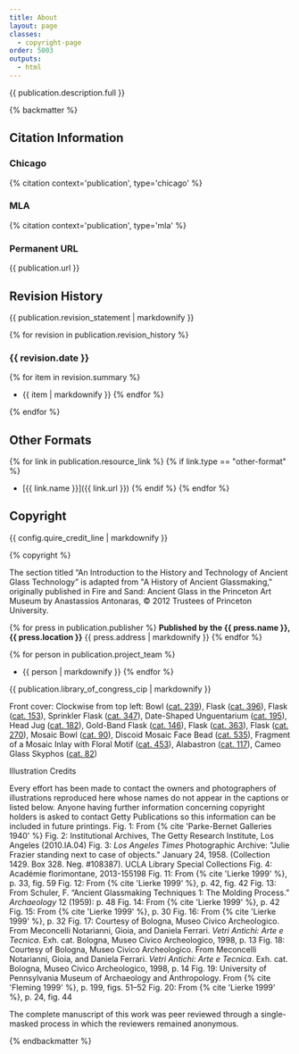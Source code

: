 ```yaml
---
title: About
layout: page
classes: 
  - copyright-page
order: 5003
outputs:
  - html
---
```


{{ publication.description.full }}

{% backmatter %}

<div class="citation-info">

## Citation Information

### Chicago

{% citation context='publication', type='chicago' %}

### MLA

{% citation context='publication', type='mla' %}

### Permanent URL

{{ publication.url }}

</div>
<div class="revision-history">

## Revision History

{{ publication.revision_statement | markdownify }}

{% for revision in publication.revision_history %}

### {{ revision.date }}

{% for item in revision.summary %}
- {{ item | markdownify }}
{% endfor %}

{% endfor %}

</div>
<div class="other-formats">

## Other Formats

{% for link in publication.resource_link %}
{% if link.type == "other-format" %}
- [{{ link.name }}]({{ link.url }})
{% endif %}
{% endfor %}

</div>
<div class="copyright">

## Copyright

{{ config.quire_credit_line | markdownify }}

{% copyright %}

The section titled “An Introduction to the History and Technology of Ancient Glass Technology” is adapted from "A History of Ancient Glassmaking," originally published in Fire and Sand: Ancient Glass in the Princeton Art Museum by Anastassios Antonaras, © 2012 Trustees of Princeton University.
<br>

</div>
<div class="publisher">

{% for press in publication.publisher %}
**Published by the {{ press.name }}, {{ press.location }}**
{{ press.address | markdownify }}
{% endfor %}

</div>
<div class="project-team">

{% for person in publication.project_team %}
- {{ person | markdownify }}
{% endfor %}

</div>
<div class="cip-data">

{{ publication.library_of_congress_cip | markdownify }}

</div>
<div class="cover-image-credits">

Front cover: Clockwise from top left: Bowl ([cat. 239](/catalogue/cat-239/)), Flask ([cat. 396](/catalogue/cat-396/)), Flask ([cat. 153](/catalogue/cat-153/)), Sprinkler Flask ([cat. 347](/catalogue/cat-347/)), Date-Shaped Unguentarium ([cat. 195](/catalogue/cat-195/)), Head Jug ([cat. 182](/catalogue/cat-182/)), Gold-Band Flask ([cat. 146](/catalogue/cat-146/)), Flask ([cat. 363](/catalogue/cat-363/)), Flask ([cat. 270](/catalogue/cat-270/)), Mosaic Bowl ([cat. 90](/catalogue/cat-90/)), Discoid Mosaic Face Bead ([cat. 535](/catalogue/cat-535/)), Fragment of a Mosaic Inlay with Floral Motif ([cat. 453](/catalogue/cat-453/)), Alabastron ([cat. 117](/catalogue/cat-117/)), Cameo Glass Skyphos ([cat. 82](/catalogue/cat-82/))

Illustration Credits

Every effort has been made to contact the owners and photographers of illustrations reproduced here whose names do not appear in the captions or listed below. Anyone having further information concerning copyright holders is asked to contact Getty Publications so this information can be included in future printings.
Fig. 1: From {% cite 'Parke-Bernet Galleries 1940' %}
Fig. 2: Institutional Archives, The Getty Research Institute, Los Angeles (2010.IA.04)
Fig. 3: *Los Angeles Times* Photographic Archive: "Julie Frazier standing next to case of objects." January 24, 1958. (Collection 1429. Box 328. Neg. #108387). UCLA Library Special Collections
Fig. 4: Académie florimontane, 2013-155198
Fig. 11: From {% cite 'Lierke 1999' %}, p. 33, fig. 59
Fig. 12: From {% cite 'Lierke 1999' %}, p. 42, fig. 42 
Fig. 13: From Schuler, F. “Ancient Glassmaking Techniques 1: The Molding Process.” *Archaeology* 12 (1959): p. 48
Fig. 14: From {% cite 'Lierke 1999' %}, p. 42
Fig. 15: From {% cite 'Lierke 1999' %}, p. 30 
Fig. 16: From {% cite 'Lierke 1999' %}, p. 32
Fig. 17: Courtesy of Bologna, Museo Civico Archeologico. From Meconcelli Notarianni, Gioia, and Daniela Ferrari. *Vetri Antichi: Arte e Tecnica*. Exh. cat. Bologna, Museo Civico Archeologico, 1998, p.&nbsp;13
Fig. 18: Courtesy of Bologna, Museo Civico Archeologico. From Meconcelli Notarianni, Gioia, and Daniela Ferrari. *Vetri Antichi: Arte e Tecnica*. Exh. cat. Bologna, Museo Civico Archeologico, 1998, p.&nbsp;14
Fig. 19: University of Pennsylvania Museum of Archaeology and Anthropology. From {% cite 'Fleming 1999' %}, p. 199, figs. 51–52
Fig. 20: From {% cite 'Lierke 1999' %}, p. 24, fig. 44

The complete manuscript of this work was peer reviewed through a single-masked process in which the reviewers remained anonymous.

</div>

{% endbackmatter %}




